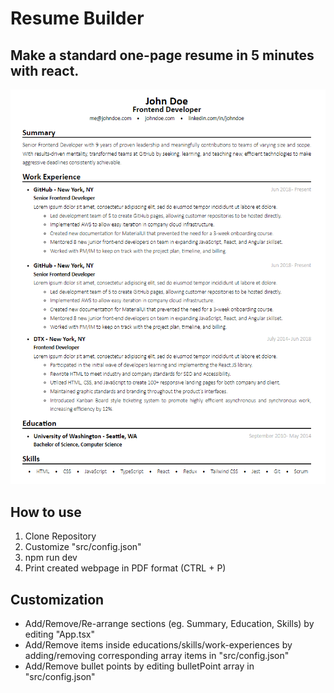 # Resume Builder

## Make a standard one-page resume in 5 minutes with react.
![alt text](https://raw.githubusercontent.com/sepehr-safari/resume-builder/master/resume-builder.png)

## How to use
1. Clone Repository
2. Customize "src/config.json"
3. npm run dev
4. Print created webpage in PDF format (CTRL + P)

## Customization
- Add/Remove/Re-arrange sections (eg. Summary, Education, Skills) by editing "App.tsx"
- Add/Remove items inside educations/skills/work-experiences by adding/removing corresponding array items in "src/config.json"
- Add/Remove bullet points by editing bulletPoint array in "src/config.json"

